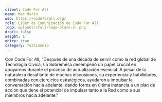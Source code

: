 ```yaml
---
client: Code For All
name: Mar Marín
web: https://codeforall.org/
role: Líder de Comunicación de Code For All
logo: uploads/cfall-logo-black-2-.png
draft: false
weight: 1
entry: true
category: Testimonio
---
```


Con Code For All, "Después de una década de servir como la red global de Tecnología Cívica, La Sobremesa desempeñó un papel crucial en apoyarnos durante el proceso de actualización esencial. A pesar de la naturaleza desafiante de muchas discusiones, su experiencia y habilidades, combinadas con ejercicios estratégicos, ayudaron a impulsar la conversación hacia adelante, dando forma en última instancia a un plan de acción que tiene el potencial de impulsar tanto a la Red como a sus miembros hacia adelante."